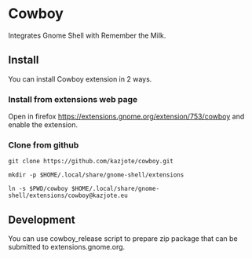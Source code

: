 # Cowboy

Integrates Gnome Shell with Remember the Milk.

## Install

You can install Cowboy extension in 2 ways.

### Install from extensions web page

Open in firefox https://extensions.gnome.org/extension/753/cowboy and enable the extension.

### Clone from github

```
git clone https://github.com/kazjote/cowboy.git

mkdir -p $HOME/.local/share/gnome-shell/extensions

ln -s $PWD/cowboy $HOME/.local/share/gnome-shell/extensions/cowboy@kazjote.eu
```

## Development

You can use cowboy\_release script to prepare zip package that can be submitted to extensions.gnome.org.
